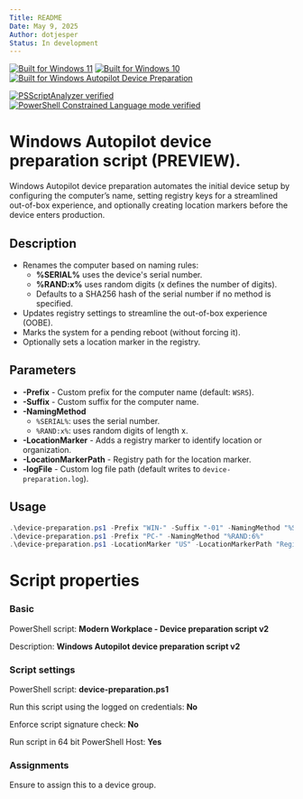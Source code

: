```yaml
---
Title: README
Date: May 9, 2025
Author: dotjesper
Status: In development
---
```


[![Built for Windows 11](https://img.shields.io/badge/Built%20for%20Windows%2011-Yes-blue?style=flat)](https://windows.com/ "Built for Windows 11")
[![Built for Windows 10](https://img.shields.io/badge/Built%20for%20Windows%2010-No-blue?style=flat)](https://windows.com/ "Built for Windows 10")
[![Built for Windows Autopilot Device Preparation](https://img.shields.io/badge/Built%20for%20Windows%20Autopilot-Yes-blue?style=flat)](https://learn.microsoft.com/autopilot/device-preparation/overview/ "Windows Autopilot")

[![PSScriptAnalyzer verified](https://img.shields.io/badge/PowerShell%20Script%20Analyzer%20verified-Yes-green?style=flat)](https://learn.microsoft.com/powershell/module/psscriptanalyzer/ "PowerShell Script Analyzer")
[![PowerShell Constrained Language mode verified](https://img.shields.io/badge/PowerShell%20Constrained%20Language%20mode%20verified-Yes-green?style=flat)](https://docs.microsoft.com/powershell/module/microsoft.powershell.core/about/about_language_modes/ "PowerShell Language mode")

# Windows Autopilot device preparation script (PREVIEW).

Windows Autopilot device preparation automates the initial device setup by configuring the computer’s name, setting registry keys for a streamlined out-of-box experience, and optionally creating location markers before the device enters production.

## Description
- Renames the computer based on naming rules:
  - **%SERIAL%** uses the device's serial number.
  - **%RAND:x%** uses random digits (x defines the number of digits).
  - Defaults to a SHA256 hash of the serial number if no method is specified.
- Updates registry settings to streamline the out-of-box experience (OOBE).
- Marks the system for a pending reboot (without forcing it).
- Optionally sets a location marker in the registry.

## Parameters
- **-Prefix** - Custom prefix for the computer name (default: `WSR5`).
- **-Suffix** - Custom suffix for the computer name.
- **-NamingMethod**
  - `%SERIAL%`: uses the serial number.
  - `%RAND:x%`: uses random digits of length x.
- **-LocationMarker** - Adds a registry marker to identify location or organization.
- **-LocationMarkerPath** - Registry path for the location marker.
- **-logFile** - Custom log file path (default writes to `device-preparation.log`).

## Usage

```powershell
.\device-preparation.ps1 -Prefix "WIN-" -Suffix "-01" -NamingMethod "%SERIAL%"
.\device-preparation.ps1 -Prefix "PC-" -NamingMethod "%RAND:6%"
.\device-preparation.ps1 -LocationMarker "US" -LocationMarkerPath "Registry::HKEY_LOCAL_MACHINE\SOFTWARE\Custom\Location"
```

# Script properties

### Basic

PowerShell script: **Modern Workplace - Device preparation script v2**

Description: **Windows Autopilot device preparation script v2**

### Script settings

PowerShell script: **device-preparation.ps1**

Run this script using the logged on credentials: **No**

Enforce script signature check: **No**

Run script in 64 bit PowerShell Host: **Yes**

### Assignments

Ensure to assign this to a device group.
